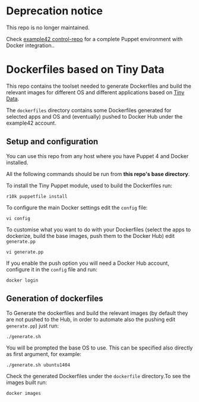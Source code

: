# Deprecation notice

This repo is no longer maintained.

Check [example42 control-repo](https://github.com/example42/control-repo) for a complete Puppet environment with Docker integration..


# Dockerfiles based on Tiny Data

This repo contains the toolset needed to generate Dockerfiles and build the relevant images for different OS and different applications based on [Tiny Data](https://github.com/example42/tinydata). 

The ```dockerfiles``` directory contains some Dockerfiles generated for selected apps and OS and (eventually) pushed to Docker Hub under the example42 account.

## Setup and configuration

You can use this repo from any host where you have Puppet 4 and Docker installed.

All the following commands should be run from **this repo's base directory**.

To install the Tiny Puppet module, used to build the Dockerfiles run:

    r10k puppetfile install

To configure the main Docker settings edit the ```config``` file:

    vi config

To customise what you want to do with your Dockerfiles (select the apps to dockerize, build the base images, push them to the Docker Hub) edit ```generate.pp```

    vi generate.pp

If you enable the push option you will need a Docker Hub account, configure it in the ```config``` file and run:

    docker login

## Generation of dockerfiles

To Generate the dockerfiles and build the relevant images (by default they are not pushed to the Hub, in order to automate also the pushing edit ```generate.pp```) just run:

    ./generate.sh

You will be prompted the base OS to use. This can be specified also directly as first argument, for example:

    ./generate.sh ubuntu1404

Check the generated Dockerfiles under the ```dockerfile``` directory.To see the images built run:

    docker images

